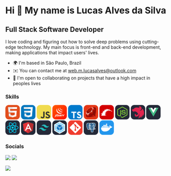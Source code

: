 
Hi 👋 My name is Lucas Alves da Silva
==========================

Full Stack Software Developer
-----------------------------

I love coding and figuring out how to solve deep problems using cutting-edge technology. My main focus is front-end and back-end development, making applications that impact users' lives.

* 🌍  I'm based in São Paulo, Brazil
* ✉️  You can contact me at [web.m.lucasalves@outlook.com](mailto:web.m.lucasalves@outlook.com)
* 🤝  I'm open to collaborating on projects that have a high impact in peoples lives


### Skills

<p align="left">
<a href="https://developer.mozilla.org/en-US/docs/Glossary/HTML5" target="_blank" rel="noreferrer"><img src="https://raw.githubusercontent.com/tandpfun/skill-icons/main/icons/HTML.svg" width="45" height="45" alt="HTML5" /></a>
<a href="https://developer.mozilla.org/pt-BR/docs/Web/CSS" target="_blank" rel="noreferrer"><img src="https://raw.githubusercontent.com/tandpfun/skill-icons/main/icons/CSS.svg" width="45" height="45" alt="CSS3" /></a>
<a href="https://developer.mozilla.org/en-US/docs/Web/JavaScript" target="_blank" rel="noreferrer"><img src="https://raw.githubusercontent.com/tandpfun/skill-icons/main/icons/JavaScript.svg" width="45" height="45" alt="Javascript" /></a>
<a href="https://jquery.com" target="_blank" rel="noreferrer"><img src="https://raw.githubusercontent.com/tandpfun/skill-icons/main/icons/JQuery.svg" width="45" height="45" alt="jQuery" /></a>
<a href="https://www.typescriptlang.org" target="_blank" rel="noreferrer"><img src="https://raw.githubusercontent.com/tandpfun/skill-icons/main/icons/TypeScript.svg" width="45" height="45" alt="TypeScript" /></a> 
<a href="https://www.ruby-lang.org" target="_blank" rel="noreferrer"><img src="https://raw.githubusercontent.com/tandpfun/skill-icons/main/icons/Ruby.svg" width="45" height="45" alt="Ruby" /></a>
<!-- <a href="https://www.php.net" target="_blank" rel="noreferrer"><img src="https://raw.githubusercontent.com/tandpfun/skill-icons/main/icons/PHP-Dark.svg" width="45" height="45" alt="PHP" /></a>
 <a href="https://www.python.org" target="_blank" rel="noreferrer"><img src="https://raw.githubusercontent.com/tandpfun/skill-icons/main/icons/Python-Dark.svg" width="45" height="45" alt="Python" /></a> -->
<a href="https://rubyonrails.org" target="_blank" rel="noreferrer"><img src="https://raw.githubusercontent.com/tandpfun/skill-icons/main/icons/Rails.svg" width="45" height="45" alt="Ruby on Rails" /></a>
<!-- <a href="https://laravel.com" target="_blank" rel="noreferrer"><img src="https://raw.githubusercontent.com/tandpfun/skill-icons/main/icons/Laravel-Dark.svg" width="45" height="45" alt="Laravel" /></a> -->
<a href="https://nodejs.org/en" target="_blank" rel="noreferrer"><img src="https://raw.githubusercontent.com/tandpfun/skill-icons/main/icons/NodeJS-Dark.svg" width="45" height="45" alt="Node.js" /></a>
<a href="https://nestjs.com" target="_blank" rel="noreferrer"><img src="https://raw.githubusercontent.com/tandpfun/skill-icons/main/icons/NestJS-Dark.svg" width="45" height="45" alt="Nest.js" /></a>
<!-- <a href="https://deno.land" target="_blank" rel="noreferrer"><img src="https://raw.githubusercontent.com/tandpfun/skill-icons/main/icons/DENO-Dark.svg" width="45" height="45" alt="Deno.js" /></a> -->
<a href="https://vuejs.org" target="_blank" rel="noreferrer"><img src="https://raw.githubusercontent.com/tandpfun/skill-icons/main/icons/VueJS-Dark.svg" width="45" height="45" alt="Vue.js" /></a>
<a href="https://reactjs.org" target="_blank" rel="noreferrer"><img src="https://raw.githubusercontent.com/tandpfun/skill-icons/main/icons/React-Dark.svg" width="45" height="45" alt="React.js" /></a>
<a href="https://angular.io" target="_blank" rel="noreferrer"><img src="https://raw.githubusercontent.com/tandpfun/skill-icons/main/icons/Angular-Dark.svg" width="45" height="45" alt="Angular" /></a>
<a href="https://tailwindcss.com" target="_blank" rel="noreferrer"><img src="https://raw.githubusercontent.com/tandpfun/skill-icons/main/icons/TailwindCSS-Dark.svg" width="45" height="45" alt="TailwindCSS" /></a>
<a href="https://webpack.js.org" target="_blank" rel="noreferrer"><img src="https://raw.githubusercontent.com/tandpfun/skill-icons/main/icons/Webpack-Dark.svg" width="45" height="45" alt="Webpack" /></a>
<a href="https://git-scm.com" target="_blank" rel="noreferrer"><img src="https://raw.githubusercontent.com/tandpfun/skill-icons/main/icons/Git.svg" width="45" height="45" alt="Git" /></a>
<a href="https://www.postgresql.org" target="_blank" rel="noreferrer"><img src="https://raw.githubusercontent.com/tandpfun/skill-icons/main/icons/PostgreSQL-Dark.svg" width="45" height="45" alt="PostgreSQL" /></a>
<a href="https://www.docker.com" target="_blank" rel="noreferrer"><img src="https://raw.githubusercontent.com/tandpfun/skill-icons/main/icons/Docker.svg" width="45" height="45" alt="Docker" /></a>
</p>

### Socials

<p align="left">
<a href="https://www.linkedin.com/in/lalves02" target="_blank"><img src="https://img.shields.io/badge/-LinkedIn-%230077B5?style=for-the-badge&logo=linkedin&logoColor=white" target="_blank"></a> 
<a href="mailto:web4dev.lucas@outlook.com"><img src="https://img.shields.io/badge/Microsoft_Outlook-0078D4?style=for-the-badge&logo=microsoft-outlook&logoColor=white" target="_blank"></a>
</p>


<div align="left">
<a href="https://github.com/silva4dev">
<!--<img height="200em" src="https://github-readme-stats.vercel.app/api?username=silva4dev&show_icons=true&theme=dracula&include_all_commits=true&count_private=true"/>-->
<img height="200em" src="https://github-readme-stats.vercel.app/api/top-langs/?username=silva4dev&layout=compact&langs_count=7&theme=dracula"/>
</div

